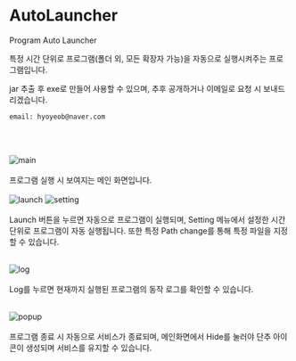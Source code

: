 # AutoLauncher
Program Auto Launcher

특정 시간 단위로 프로그램(폴더 외, 모든 확장자 가능)을 자동으로 실행시켜주는 프로그램입니다.

jar 추출 후 exe로 만들어 사용할 수 있으며, 추후 공개하거나 이메일로 요청 시 보내드리겠습니다.

    email: hyoyeob@naver.com
<br></br>

![main](https://user-images.githubusercontent.com/40781419/54646735-6be96400-4ae3-11e9-93a5-61d3dde10e03.png)
<br></br>프로그램 실행 시 보여지는 메인 화면입니다.<br></br>
![launch](https://user-images.githubusercontent.com/40781419/54646724-612ecf00-4ae3-11e9-8650-b348c1d25ab2.png)
![setting](https://user-images.githubusercontent.com/40781419/54646733-6b50cd80-4ae3-11e9-9cfe-78c716eafad9.png)
<br></br>Launch 버튼을 누르면 자동으로 프로그램이 실행되며, Setting 메뉴에서 설정한 시간 단위로 프로그램이 자동 실행됩니다. 또한 특정 Path change를 통해 특정 파일을 지정할 수 있습니다.<br></br>

![log](https://user-images.githubusercontent.com/40781419/54646734-6b50cd80-4ae3-11e9-8b54-8ac698830487.png)
<br></br>Log를 누르면 현재까지 실행된 프로그램의 동작 로그를 확인할 수 있습니다. <br></br>

![popup](https://user-images.githubusercontent.com/40781419/54646731-6b50cd80-4ae3-11e9-9ed7-c3d2b8edd0fe.png)
<br></br>프로그램 종료 시 자동으로 서비스가 종료되며, 메인화면에서 Hide를 눌러야 단추 아이콘이 생성되며 서비스를 유지할 수 있습니다.<br></br>
